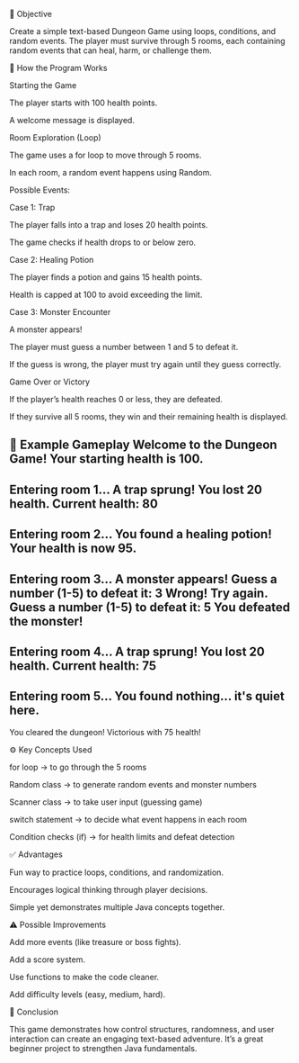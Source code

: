 🎯 Objective

Create a simple text-based Dungeon Game using loops, conditions, and random events. The player must survive through 5 rooms, each containing random events that can heal, harm, or challenge them.

🧠 How the Program Works

Starting the Game

The player starts with 100 health points.

A welcome message is displayed.

Room Exploration (Loop)

The game uses a for loop to move through 5 rooms.

In each room, a random event happens using Random.

Possible Events:

Case 1: Trap

The player falls into a trap and loses 20 health points.

The game checks if health drops to or below zero.

Case 2: Healing Potion

The player finds a potion and gains 15 health points.

Health is capped at 100 to avoid exceeding the limit.

Case 3: Monster Encounter

A monster appears!

The player must guess a number between 1 and 5 to defeat it.

If the guess is wrong, the player must try again until they guess correctly.

Game Over or Victory

If the player’s health reaches 0 or less, they are defeated.

If they survive all 5 rooms, they win and their remaining health is displayed.

🧩 Example Gameplay
Welcome to the Dungeon Game!
Your starting health is 100.
--------------------------------
Entering room 1...
A trap sprung!
You lost 20 health. Current health: 80
--------------------------------
Entering room 2...
You found a healing potion!
Your health is now 95.
--------------------------------
Entering room 3...
A monster appears!
Guess a number (1-5) to defeat it: 3
Wrong! Try again.
Guess a number (1-5) to defeat it: 5
You defeated the monster!
--------------------------------
Entering room 4...
A trap sprung!
You lost 20 health. Current health: 75
--------------------------------
Entering room 5...
You found nothing... it's quiet here.
--------------------------------
You cleared the dungeon! Victorious with 75 health!

⚙️ Key Concepts Used

for loop → to go through the 5 rooms

Random class → to generate random events and monster numbers

Scanner class → to take user input (guessing game)

switch statement → to decide what event happens in each room

Condition checks (if) → for health limits and defeat detection

✅ Advantages

Fun way to practice loops, conditions, and randomization.

Encourages logical thinking through player decisions.

Simple yet demonstrates multiple Java concepts together.

⚠️ Possible Improvements

Add more events (like treasure or boss fights).

Add a score system.

Use functions to make the code cleaner.

Add difficulty levels (easy, medium, hard).

🏁 Conclusion

This game demonstrates how control structures, randomness, and user interaction can create an engaging text-based adventure. It’s a great beginner project to strengthen Java fundamentals.
